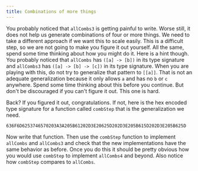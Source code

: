 ```yaml
---
title: Combinations of more things
---
```


You probably noticed that `allCombs3` is getting painful to write.  Worse still,
it does not help us generate combinations of four or more things.  We need to
take a different approach if we want this to scale easily.  This is a
difficult step, so we are not going to make you figure it out yourself.  All
the same, spend some time thinking about how you might do it.  Here is a hint
though.  You probably noticed that `allCombs` has `([a] -> [b])` in its type
signature and `allCombs3` has `([a] -> [b] -> [c])` in its type signature.  When
you are playing with this, do not try to generalize that pattern to `[[a]]`.
That is not an adequate generalization because it only allows `a` and has no `b`
or `c` anywhere.  Spend some time thinking about this before you continue.  But
don't be discouraged if you can't figure it out.  This one is hard.

Back?  If you figured it out, congratulations.  If not, here is the hex
encoded type signature for a function called `combStep` that is the
generalization we need.

    636F6D6253746570203A3A205B61202D3E20625D202D3E205B615D202D3E205B625D

Now write that function. Then use the `combStep` function to implement `allCombs`
and `allCombs3` and check that the new implementations have the same behavior as
before. Once you do this it should be pretty obvious how you would use `combStep`
to implement `allCombs4` and beyond. Also notice how `combStep` compares to
`allCombs`.
